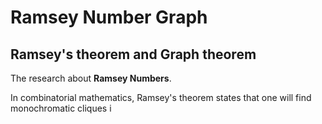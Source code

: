 # Ramsey Number Graph

## Ramsey's theorem and Graph theorem

The research about **Ramsey Numbers**.

In combinatorial mathematics, Ramsey's theorem states that one will find monochromatic cliques i
